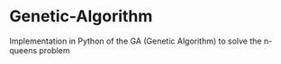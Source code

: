 # Genetic-Algorithm
Implementation in Python of the GA (Genetic Algorithm) to solve the n-queens problem
